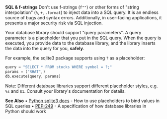 **SQL & f-strings**
Don't use f-strings (`f""`) or other forms of "string interpolation" (`%`, `+`, `.format`) to inject data into a SQL query. It is an endless source of bugs and syntax errors. Additionally, in user-facing applications, it presents a major security risk via SQL injection.

Your database library should support "query parameters". A query parameter is a placeholder that you put in the SQL query. When the query is executed, you provide data to the database library, and the library inserts the data into the query for you, **safely**.

For example, the sqlite3 package supports using `?` as a placeholder:
```py
query = "SELECT * FROM stocks WHERE symbol = ?;"
params = ("RHAT",)
db.execute(query, params)
```
Note: Different database libraries support different placeholder styles, e.g. `%s` and `$1`. Consult your library's documentation for details.

**See Also**
• [Python sqlite3 docs](https://docs.python.org/3/library/sqlite3.html#how-to-use-placeholders-to-bind-values-in-sql-queries) - How to use placeholders to bind values in SQL queries
• [PEP-249](https://peps.python.org/pep-0249/) - A specification of how database libraries in Python should work
